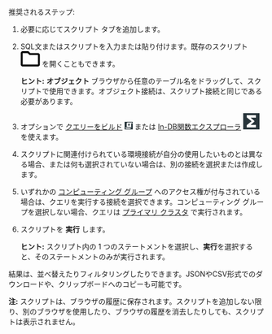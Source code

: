 推奨されるステップ:

1.  必要に応じてスクリプト タブを追加します。

2.  SQL文またはスクリプトを入力または貼り付けます。既存のスクリプト ![""](Images/niz1696362597829.svg) を開くこともできます。

    **ヒント:** **オブジェクト** ブラウザから任意のテーブル名をドラッグして、スクリプトで使用できます。オブジェクト接続は、スクリプト接続と同じである必要があります。

3.  オプションで [クエリーをビルド](vkk1692059193535.md) ![""](Images/nsa1692141328702.png) または [In-DB関数エクスプローラ](iql1691540875799.md) ![""](Images/vxh1684731330989.svg) を使えます。

4.  スクリプトに関連付けられている環境接続が自分の使用したいものとは異なる場合、または何も選択されていない場合は、別の接続を選択または作成します。

5.  いずれかの [コンピューティング グループ](mqu1640280532737.md) へのアクセス権が付与されている場合は、クエリを実行する接続を選択できます。コンピューティング グループを選択しない場合、クエリは [プライマリ クラスタ](nmr1658424425362.md) で実行されます。

6.  スクリプトを **実行** します。

    **ヒント:** スクリプト内の 1 つのステートメントを選択し、**実行**を選択すると、そのステートメントのみが実行されます。

結果は、並べ替えたりフィルタリングしたりできます。JSONやCSV形式でのダウンロードや、クリップボードへのコピーも可能です。

**注:** スクリプトは、ブラウザの履歴に保存されます。スクリプトを追加しない限り、別のブラウザを使用したり、ブラウザの履歴を消去したりしても、スクリプトは表示されません。
